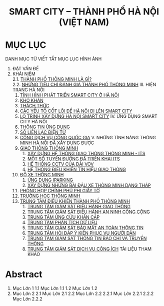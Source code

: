 <div align="center">
  <h1><strong>SMART CITY – THÀNH PHỐ HÀ NỘI (VIỆT NAM)</strong></h1>
</div>

# MỤC LỤC
DANH MỤC TỪ VIẾT TẮT
MỤC LỤC HÌNH ẢNH
1. ĐẶT VẤN ĐỀ
2. KHÁI NIỆM  
   2.1. [THÀNH PHỐ THÔNG MINH LÀ GÌ?](#11)  
   2.2. [NHỮNG TIÊU CHÍ ĐÁNH GIÁ THÀNH PHỐ THÔNG MINH](#12)
III. HIỆN TRẠNG HÀ NỘI
   1. [TÌNH HÌNH PHÁT TRIỂN SMART CITY Ở HÀ NỘI](#31)
   2. [KHÓ KHĂN](#32)
   3. [THÁCH THỨC](#33)
   4. [CÁC YẾU TỐ CỐT LÕI ĐỂ HÀ NỘI ĐI LÊN SMART CITY](#34)
   5. [LỘ TRÌNH XÂY DỰNG HÀ NỘI SMART CITY](#35)
IV. ỨNG DỤNG SMART CITY HÀ NỘI
   1. [THÔNG TIN ỨNG DỤNG](#41)
   2. [SỔ LIÊN LẠC ĐIỆN TỬ](#42)
   3. [CỔNG DỊCH VỤ CÔNG QUỐC GIA](#43)
V. NHỮNG TÍNH NĂNG THÔNG MINH HÀ NỘI ĐÃ XÂY DỰNG ĐƯỢC
   1. [GIAO THÔNG THÔNG MINH](#51)
      1. [XÂY DỰNG HỆ THỐNG GIAO THÔNG THÔNG MINH - ITS](#511)
      2. [MỘT SỐ TUYẾN ĐƯỜNG ĐÃ TRIỂN KHAI ITS](#512)
      3. [HỆ THỐNG CCTV CỦA ĐÀI VOV](#513)
      4. [HỆ THỐNG ĐIỀU KHIỂN TÍN HIỆU GIAO THÔNG](#514)
   2. [ĐỖ XE THÔNG MINH](#52)
      1. [ỨNG DỤNG IPARKING](#521)
      2. [XÂY DỰNG NHỮNG BÃI ĐẬU XE THÔNG MINH DẠNG THÁP](#522)
   3. [PHÒNG HỌP CHÍNH PHỦ PHI GIẤY TỜ](#53)
   4. [TRƯỜNG HỌC THÔNG MINH](#54)
   5. [TRUNG TÂM ĐIỀU KHIỂN THÀNH PHỐ THÔNG MINH](#55)
      1. [TRUNG TÂM GIÁM SÁT ĐIỀU HÀNH GIAO THÔNG](#551)
      2. [TRUNG TÂM GIÁM SÁT ĐIỀU HÀNH AN NINH CÔNG CỘNG](#552)
      3. [TRUNG TÂM ỨNG CỨU KHẨN CẤP](#553)
      4. [TRUNG TÂM PHÂN TÍCH DỮ LIỆU](#554)
      5. [TRUNG TÂM GIÁM SÁT BẢO MẬT AN TOÀN THÔNG TIN](#555)
      6. [TRUNG TÂM HỎI ĐÁP Ý KIẾN PHỤC VỤ NGƯỜI DÂN](#556)
      7. [TRUNG TÂM GIÁM SÁT THÔNG TIN BÁO CHÍ VÀ TRUYỀN THÔNG](#557)
      8. [TRUNG TÂM GIÁM SÁT DỊCH VỤ CÔNG ÍCH](#558)
TÀI LIỆU THAM KHẢO

# Abstract
<a name="abstract"></a>



1. Mục Lớn 1
   1.1 Mục Lớn 1.1
   1.2 Mục Lớn 1.2
2. Mục Lớn 2
   2.1 Mục Lớn 2.1
   2.2 Mục Lớn 2.2
      2.2.1 Mục Lớn 2.2.1
      2.2.2 Mục Lớn 2.2.2

